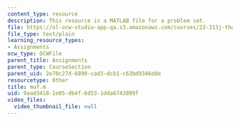 ```yaml
---
content_type: resource
description: This resource is a MATLAB file for a problem set.
file: https://ol-ocw-studio-app-qa.s3.amazonaws.com/courses/22-313j-thermal-hydraulics-in-power-technology-spring-2007/9aad34181e05db4f6d531dda6743899f_muf.m
file_type: text/plain
learning_resource_types:
- Assignments
ocw_type: OCWFile
parent_title: Assignments
parent_type: CourseSection
parent_uid: 2e70c27d-6890-cad3-dcb1-c63bd9346dde
resourcetype: Other
title: muf.m
uid: 9aad3418-1e05-db4f-6d53-1dda6743899f
video_files:
  video_thumbnail_file: null
---
```

